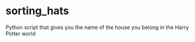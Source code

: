 # sorting_hats
Python script that gives you the name of the house you belong in the Harry Potter world
